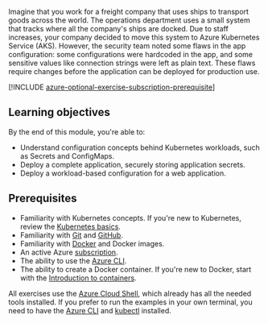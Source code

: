 Imagine that you work for a freight company that uses ships to transport goods across the world. The operations department uses a small system that tracks where all the company's ships are docked. Due to staff increases, your company decided to move this system to Azure Kubernetes Service (AKS). However, the security team noted some flaws in the app configuration: some configurations were hardcoded in the app, and some sensitive values like connection strings were left as plain text. These flaws require changes before the application can be deployed for production use.

[!INCLUDE [azure-optional-exercise-subscription-prerequisite](../../../includes/azure-optional-exercise-subscription-prerequisite.md)]

## Learning objectives

By the end of this module, you're able to:

- Understand configuration concepts behind Kubernetes workloads, such as Secrets and ConfigMaps.
- Deploy a complete application, securely storing application secrets.
- Deploy a workload-based configuration for a web application.

## Prerequisites

- Familiarity with Kubernetes concepts. If you're new to Kubernetes, review the [Kubernetes basics](https://azure.microsoft.com/topic/what-is-kubernetes).
- Familiarity with [Git](/contribute/git-github-fundamentals) and [GitHub](https://github.com).
- Familiarity with [Docker](https://docker.com) and Docker images.
- An active Azure [subscription](https://azure.microsoft.com/products/kubernetes-service).
- The ability to use the [Azure CLI](/azure/aks/kubernetes-walkthrough).
- The ability to create a Docker container. If you're new to Docker, start with the [Introduction to containers](/training/modules/intro-to-containers/).

All exercises use the [Azure Cloud Shell](/azure/cloud-shell/overview), which already has all the needed tools installed. If you prefer to run the examples in your own terminal, you need to have the [Azure CLI](/azure/aks/kubernetes-walkthrough)
and [kubectl](/azure/aks/kubernetes-walkthrough#connect-to-the-cluster) installed.
